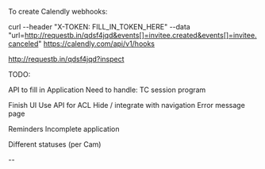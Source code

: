 To create Calendly webhooks:

curl --header "X-TOKEN: FILL_IN_TOKEN_HERE" --data "url=http://requestb.in/qdsf4jqd&events[]=invitee.created&events[]=invitee.canceled" https://calendly.com/api/v1/hooks

http://requestb.in/qdsf4jqd?inspect

TODO:

API to fill in Application
  Need to handle:
    TC
      session
      program



Finish UI
Use API for ACL
Hide / integrate with navigation
Error message page

Reminders
Incomplete application

Different statuses (per Cam)

--
